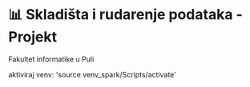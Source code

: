 # 📊 Skladišta i rudarenje podataka - Projekt

Fakultet informatike u Puli

aktiviraj venv: 'source venv_spark/Scripts/activate'
